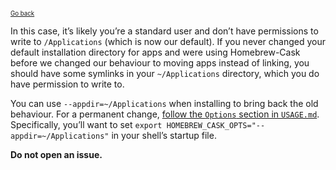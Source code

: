 <sup><sub>[Go back](a_cask_fails_to_install.md#permission-denied-error)</sup></sub>

In this case, it’s likely you’re a standard user and don’t have permissions to write to `/Applications` (which is now our default). If you never changed your default installation directory for apps and were using Homebrew-Cask before we changed our behaviour to moving apps instead of linking, you should have some symlinks in your `~/Applications` directory, which you do have permission to write to.

You can use `--appdir=~/Applications` when installing to bring back the old behaviour. For a permanent change, [follow the `Options` section in `USAGE.md`](https://github.com/caskroom/homebrew-cask/blob/1de4657a0ed35463602b31061b0c16dc9078b8a0/USAGE.md#options). Specifically, you’ll want to set `export HOMEBREW_CASK_OPTS="--appdir=~/Applications"` in your shell’s startup file.

**Do not open an issue.**
